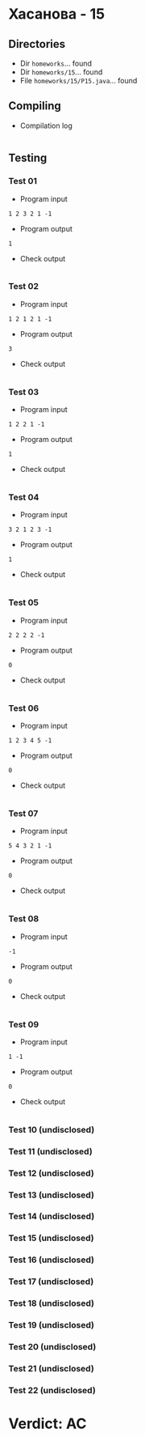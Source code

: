 # Хасанова - 15
## Directories
- Dir `homeworks`... found
- Dir `homeworks/15`... found
- File `homeworks/15/P15.java`... found
## Compiling
- Compilation log
```

```
## Testing
### Test 01
- Program input
```
1 2 3 2 1 -1

```
- Program output
```
1

```
- Check output
```

```
### Test 02
- Program input
```
1 2 1 2 1 -1

```
- Program output
```
3

```
- Check output
```

```
### Test 03
- Program input
```
1 2 2 1 -1

```
- Program output
```
1

```
- Check output
```

```
### Test 04
- Program input
```
3 2 1 2 3 -1

```
- Program output
```
1

```
- Check output
```

```
### Test 05
- Program input
```
2 2 2 2 -1

```
- Program output
```
0

```
- Check output
```

```
### Test 06
- Program input
```
1 2 3 4 5 -1

```
- Program output
```
0

```
- Check output
```

```
### Test 07
- Program input
```
5 4 3 2 1 -1

```
- Program output
```
0

```
- Check output
```

```
### Test 08
- Program input
```
-1

```
- Program output
```
0

```
- Check output
```

```
### Test 09
- Program input
```
1 -1

```
- Program output
```
0

```
- Check output
```

```
### Test 10 (undisclosed)
### Test 11 (undisclosed)
### Test 12 (undisclosed)
### Test 13 (undisclosed)
### Test 14 (undisclosed)
### Test 15 (undisclosed)
### Test 16 (undisclosed)
### Test 17 (undisclosed)
### Test 18 (undisclosed)
### Test 19 (undisclosed)
### Test 20 (undisclosed)
### Test 21 (undisclosed)
### Test 22 (undisclosed)
# Verdict: AC
